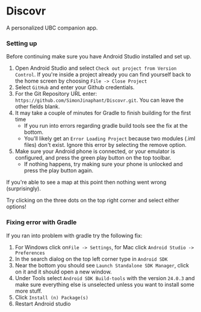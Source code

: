 # Discovr
A personalized UBC companion app.


### Setting up
Before continuing make sure you have Android Studio installed and set up.

1. Open Android Studio and select `Check out project from Version Control`. If you're inside a project already you can find yourself back to the home screen by choosing `File -> Close Project`
2. Select `GitHub` and enter your Github credentials.
3. For the Git Repository URL enter: `https://github.com/SimonJinaphant/Discovr.git`. You can leave the other fields blank.
4. It may take a couple of minutes for Gradle to finish building for the first time
   - If you run into errors regarding gradle build tools see the fix at the bottom.
   - You'll likely get an `Error Loading Project` because two modules (.iml files) don't exist. Ignore this error by selecting the remove option.
5. Make sure your Android phone is connected, or your emulator is configured, and press the green play button on the top toolbar.
   - If nothing happens, try making sure your phone is unlocked and press the play button again.

If you're able to see a map at this point then nothing went wrong (surprisingly).

Try clicking on the three dots on the top right corner and select either options!

### Fixing error with Gradle
If you ran into problem with gradle try the following fix:

1. For Windows click on`File -> Settings`, for Mac click `Android Studio -> Preferences`
2. In the search dialog on the top left corner type in `Android SDK`
3. Near the bottom you should see `Launch Standalone SDK Manager`, click on it and it should open a new window.
4. Under Tools select `Android SDK Build-tools` with the version `24.0.3` and make sure everything else is unselected unless you want to install some more stuff.
5. Click `Install (n) Package(s)`
6. Restart Android studio  

